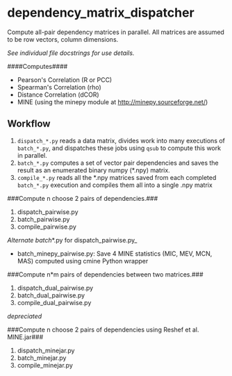 dependency_matrix_dispatcher
============================
Compute all-pair dependency matrices in parallel.
All matrices are assumed to be row vectors, column dimensions.

*See individual file docstrings for use details.*

####Computes####
* Pearson's Correlation (R or PCC)
* Spearman's Correlation (rho)
* Distance Correlation (dCOR)
* MINE (using the minepy module at http://minepy.sourceforge.net/)

Workflow
--------

1. `dispatch_*.py` reads a data matrix, divides work into many executions of `batch_*.py`,
and dispatches these jobs using `qsub` to compute this work in parallel.
2. `batch_*.py` computes a set of vector pair dependencies and saves the result as an
enumerated binary numpy (*.npy) matrix.
3. `compile_*.py` reads all the *.npy matrices saved from each completed `batch_*.py`
execution and compiles them all into a single .npy matrix


###Compute n choose 2 pairs of dependencies.###

1. dispatch_pairwise.py
2. batch_pairwise.py
3. compile_pairwise.py

_Alternate batch_*.py for dispatch_pairwise.py_
* batch_minepy_pairwise.py: Save 4 MINE statistics (MIC, MEV, MCN, MAS) computed using cmine Python wrapper

###Compute n*m pairs of dependencies between two matrices.###

1. dispatch_dual_pairwise.py
2. batch_dual_pairwise.py
3. compile_dual_pairwise.py

_depreciated_

###Compute n choose 2 pairs of dependencies using Reshef et al. MINE.jar###

1. dispatch_minejar.py
2. batch_minejar.py
3. compile_minejar.py






